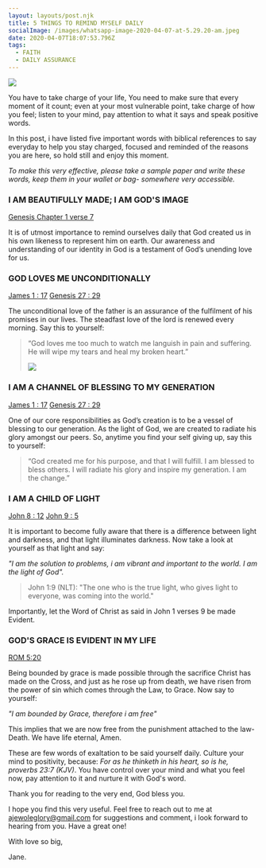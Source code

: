 ```yaml
---
layout: layouts/post.njk
title: 5 THINGS TO REMIND MYSELF DAILY
socialImage: /images/whatsapp-image-2020-04-07-at-5.29.20-am.jpeg
date: 2020-04-07T18:07:53.796Z
tags:
  - FAITH
  - DAILY ASSURANCE
---
```

![](/images/whatsapp-image-2020-04-07-at-5.29.20-am.jpeg)

You have to take charge of your life, You need to make sure that every moment of it count;  even at your most vulnerable point, take charge of how you feel; listen to your mind, pay attention to what it says and speak positive words.

In this post, i have listed five important words with biblical references to say everyday to help you stay charged, focused and reminded of the reasons you are here, so hold still and enjoy this moment.

*To make this very effective, please take a sample paper and write these words, keep them in your wallet or bag- somewhere very accessible.*

### I AM BEAUTIFULLY MADE; I AM GOD'S IMAGE

[Genesis Chapter 1 verse 7](https://www.biblegateway.com/passage/?search=Genesis1:7&version=NLT)

It is of utmost importance to remind ourselves daily that God created us in his own likeness to represent him on earth. Our awareness and understanding of our identity in God is a testament of God’s unending love for us.

### GOD LOVES ME UNCONDITIONALLY

[James 1 : 17](https://www.biblegateway.com/passage/?search=James1:17&version=NLT) [Genesis 27 : 29](https://www.biblegateway.com/passage/?search=Genesis27:29&version=NLT)

The unconditional love of the father is an assurance of the fulfilment of his promises in our lives. The steadfast love of the lord is renewed every morning. Say this to yourself:

> “God loves me too much to watch me languish in pain and suffering. He will wipe my tears and heal my broken heart.”
>
> ![](/images/tim-tebow-foundation-uwdjvultdma-unsplash.jpg)

### I AM A CHANNEL OF BLESSING TO MY GENERATION

[James 1 : 17](https://www.biblegateway.com/passage/?search=James1:17&version=NLT) [Genesis 27 : 29](https://www.biblegateway.com/passage/?search=Genesis27:29&version=NLT)

One of our core responsibilities as God’s creation is to be a vessel of blessing to our generation. As the light of God, we are created to radiate his glory amongst our peers. So, anytime you find your self giving up, say this to yourself:

> “God created me for his purpose, and that I will fulfill. I am blessed to bless others. I will radiate his glory and inspire my generation. I am the change.”

### I AM A CHILD OF LIGHT

[John 8 : 12](https://www.biblegateway.com/passage/?search=John8:12&version=NLT) [John 9 : 5](https://www.biblegateway.com/passage/?search=John9:5&version=NLT)

It is important to become fully aware that there is a difference between light and darkness, and that light illuminates darkness. Now take a look at yourself as that light and say:

*"I am the solution to problems, i am vibrant and important to the world. I am the light of God".*

> John 1:9 (NLT): "The one who is the true light, who gives light to everyone, was coming into the world." 

Importantly, let the Word of Christ as said in  John 1 verses 9 be  made Evident.

### GOD'S GRACE IS EVIDENT IN MY LIFE

[ROM 5:20](https://www.biblegateway.com/passage/?search=Romans+5%3A20&version=NIV)

Being bounded by grace is made possible through the sacrifice Christ has made on the Cross, and just as he rose up from death, we have risen from the power of sin which comes through the Law, to Grace. Now say to yourself:

*"I am bounded by Grace, therefore i am free"*

This implies that we are now free from the punishment attached to the law- Death. We have life eternal, Amen.

These are few words of exaltation to be said yourself daily. Culture your mind to positivity, because: *For as he thinketh in his heart, so is he, proverbs 23:7 (KJV)*.  You have control over your mind and what you feel now, pay attention to it and nurture it with God's word.

Thank you for reading to the very end, God bless you.

I hope you find this very useful. Feel free to reach out to me at ajewoleglory@gmail.com for suggestions and comment, i look forward to hearing from you. Have a great one!

With love so big,

Jane.
